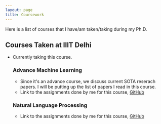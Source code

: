 ```yaml
---
layout: page
title: Coursework
---
```


Here is a list of courses that I have/am taken/taking during my Ph.D. 

## Courses Taken at IIIT Delhi


+ Currently taking this course.
  
    ### Advance Machine Learning
    + Since it's an advance course, we discuss current SOTA reserach papers. I will be putting up the list of papers I read in this course.
    + Link to the assignments done by me for this course, [GitHub](https://github.com/raotnameh/AML_Course)

    ### Natural Language Processing
    
    + Link to the assignments done by me for this course, [GitHub](https://github.com/raotnameh/NLP_LECTURE)

<!-- 
## Teaching Assistantship at IIIT Delhi -->


<!---## Courses Taken in Personal Time
#### (Ongoing) [Probablistic Machine Learning, Tübingen Machine Learning](https://www.youtube.com/playlist?list=PL05umP7R6ij1tHaOFY96m5uX3J21a6yNd)

#### [Mathematics of Machine Learning Summer School](http://mathofml.cs.washington.edu/) (Ongoing) -->
